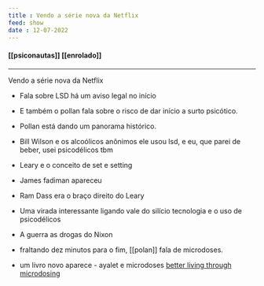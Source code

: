 ```yaml
---
title : Vendo a série nova da Netflix
feed: show
date : 12-07-2022
---
```


#### [[psiconautas]] [[enrolado]]

---

Vendo a série nova da Netflix

- Fala sobre LSD 
há um aviso legal no início
- E também o pollan fala sobre o risco de dar início a surto psicótico.
- Pollan está dando um panorama histórico.
- Bill Wilson e os alcoólicos anônimos ele usou lsd, e eu, que parei de beber, usei psicodélicos tbm 

- Leary e o conceito de set e setting 
- James fadiman apareceu 
- Ram Dass era o braço direito do Leary 
- Uma virada interessante ligando vale do silício tecnologia e o uso de psicodélicos
- A guerra as drogas do Nixon 
- fraltando dez minutos para o fim, [[polan]] fala de microdoses. 
- um livro novo aparece - ayalet e microdoses [better living through microdosing](https://www.youtube.com/watch?v=lM2GfoE0HdI)